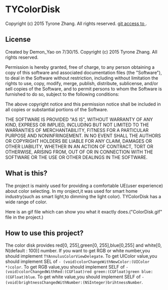 # TYColorDisk
Copyright (c) 2015 Tyrone Zhang. All rights reserved.
[git access to ](https://github.com/tomaz/appledoc).

## License

Created by Demon_Yao on 7/30/15.
Copyright (c) 2015 Tyrone Zhang. All rights reserved.

Permission is hereby granted, free of charge, to any person obtaining a copy of
this software and associated documentation files (the "Software"), to deal in
the Software without restriction, including without limitation the rights to use,
copy, modify, merge, publish, distribute, sublicense, and/or sell copies of the
Software, and to permit persons to whom the Software is furnished to do so,
subject to the following conditions:

The above copyright notice and this permission notice shall be included in all
copies or substantial portions of the Software.

THE SOFTWARE IS PROVIDED "AS IS", WITHOUT WARRANTY OF ANY KIND, EXPRESS OR
IMPLIED, INCLUDING BUT NOT LIMITED TO THE WARRANTIES OF MERCHANTABILITY, FITNESS
FOR A PARTICULAR PURPOSE AND NONINFRINGEMENT. IN NO EVENT SHALL THE AUTHORS OR
COPYRIGHT HOLDERS BE LIABLE FOR ANY CLAIM, DAMAGES OR OTHER LIABILITY, WHETHER
IN AN ACTION OF CONTRACT, TORT OR OTHERWISE, ARISING FROM, OUT OF OR IN
CONNECTION WITH THE SOFTWARE OR THE USE OR OTHER DEALINGS IN THE SOFTWARE.


## What is this?
The project is mainly used for providing a comfortable UE(user experience) about color selecting.
In my oroject,it was used for smart home industry(such as smart light,to dimming the light color).
TYColorDisk has a wide range of color.

Here is an gif file which can show you what it exactly does.("ColorDisk.gif" file in the project.)

## How to use this project?

The color disk provides red[0, 255],green[0, 255],blue[0,255] and white[0, N(default : 100)] number. If you want to get RGB or white number,you should implement `TYAnnulusColorViewDelegate`.
To get UIColor value,you should implement SEL of `- (void)colorChangeWithNewColor:(UIColor *)color`.
To get RGB value,you should implement SELF of `- (void)colorChangedWithRed:(CGFloat)red green:(CGFloat)green blue:(CGFloat)blue`.
To get white value,you should implement SELF of `- (void)brightnessChangedWithNumber:(NSInteger)brihtnessNumber`.
